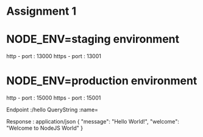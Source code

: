 # Assignment 1

# NODE_ENV=staging environment
http - port	: 13000
https - port	: 13001

# NODE_ENV=production environment
http - port	: 15000
https - port	: 15001

Endpoint	:/hello
QueryString	:name=<your name>

Response	: application/json
{
  "message": "Hello World!",
  "welcome": "Welcome <your name> to NodeJS World"
}

